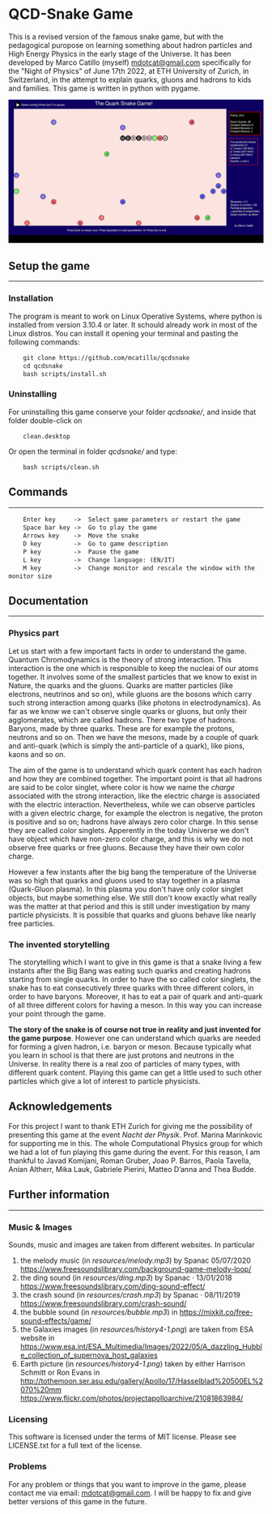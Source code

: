 
QCD-Snake Game
==============

This is a revised version of the famous snake game, but with the pedagogical puropose on learning something about hadron particles and High Energy Physics in the early stage of the Universe. It has been developed by Marco Catillo (myself) <mdotcat@gmail.com> specifically for the "Night of Physics" of June 17th 2022, at ETH University of Zurich, in Switzerland, in the attempt to explain quarks, gluons and hadrons to kids and families. This game is written in python with pygame.


![Game Example](resources/game.gif)


## Setup the game
------------

### Installation

The program is meant to work on Linux Operative Systems, where python is installed from version 3.10.4 or later.
It schould already work in most of the Linux distros. You can install it opening your terminal and pasting the following commands:

        git clone https://github.com/mcatillo/qcdsnake
        cd qcdsnake
        bash scripts/install.sh


### Uninstalling

For uninstalling this game conserve your folder *qcdsnake/*, and inside that folder double-click on

        clean.desktop

Or open the terminal in folder *qcdsnake/* and type:

        bash scripts/clean.sh


## Commands
---------

        Enter key     ->  Select game parameters or restart the game
        Space bar key ->  Go to play the game
        Arrows key    ->  Move the snake
        D key         ->  Go to game description
        P key         ->  Pause the game
        L key         ->  Change language: (EN/IT)
        M key         ->  Change monitor and rescale the window with the monitor size

## Documentation
-------------

### Physics part

Let us start with a few important facts in order to understand the game.
Quantum Chromodynamics is the theory of strong interaction. This interaction is the one which is responsible to keep the nucleai of our atoms together. It involves some of the smallest particles that we know to exist in Nature, the quarks and the gluons. Quarks are matter particles (like electrons, neutrinos  and so on), while gluons are the bosons which carry such strong interaction among quarks (like photons in electrodynamics). As far as we know we can't observe single quarks or gluons, but only their agglomerates, which are called hadrons. There two type of hadrons. Baryons, made by three quarks. These are for example the protons, neutrons and so on. Then we have the mesons, made by a couple of quark and anti-quark (which is simply the anti-particle of a quark), like pions, kaons and so on.

The aim of the game is to understand which quark content has each hadron and how they are combined together.
The important point is that all hadrons are said to be color singlet, where color is how we name the *charge* associated with the strong interaction, like the electric charge is associated with the electric interaction.
Nevertheless, while we can observe particles with a given electric charge, for example the electron is negative, the proton is positive and so on; hadrons have always zero color charge. In this sense they are called color singlets.
Apperently in the today Universe we don't have object which have non-zero color charge, and this is why we do not observe free quarks or free gluons. Because they have their own color charge.

However a few instants after the big bang the temperature of the Universe was so high that quarks and gluons used to stay together in a plasma (Quark-Gluon plasma). In this plasma you don't have only color singlet objects, but maybe something else. We still don't know exactly what really was the matter at that period and this is still under investigation by many particle physicists. It is possible that quarks and gluons behave like nearly free particles.

### The invented storytelling

The storytelling which I want to give in this game is that a snake living a few instants after the Big Bang was eating such quarks and creating hadrons starting from single quarks.
In order to have the so called color singlets, the snake has to eat consecutively three quarks with three different colors, in order to have baryons. Moreover, it has to eat a pair of quark and anti-quark of all three different colors for having a meson.
In this way you can increase your point through the game.

**The story of the snake is of course not true in reality and just invented for the game purpose**. However one can understand which quarks are needed for forming a given hadron, i.e. baryon or meson.
Because typically what you learn in school is that there are just protons and neutrons in the Universe. In reality there is a real zoo of particles of many types, with different quark content.
Playing this game can get a little used to such other particles which give a lot of interest to particle physicists.


## Acknowledgements

For this project I want to thank ETH Zurich for giving me the possibility of presenting this game at the event *Nacht der Physik*. Prof. Marina Marinkovic for supporting me in this. The whole Computational Physics group for which we had a lot of fun playing this game during the event. For this reason, I am  thankful to Javad Komijani, Roman Gruber, Joao P. Barros, Paola Tavella, Anian Altherr, Mika Lauk, Gabriele Pierini, Matteo D’anna and Thea Budde.

## Further information
---------------------

### Music & Images

Sounds, music and images are taken from different websites. In particular

1. the melody music (in *resources/melody.mp3*) by Spanac 05/07/2020 <https://www.freesoundslibrary.com/background-game-melody-loop/>
2. the ding sound (in *resources/ding.mp3*) by Spanac · 13/01/2018 <https://www.freesoundslibrary.com/ding-sound-effect/>
3. the crash sound (in *resources/crash.mp3*) by Spanac · 08/11/2019 <https://www.freesoundslibrary.com/crash-sound/>
4. the bubble sound (in *resources/bubble.mp3*) in <https://mixkit.co/free-sound-effects/game/>
5. the Galaxies images (in *resources/history4-1.png*) are taken from ESA website in <https://www.esa.int/ESA_Multimedia/Images/2022/05/A_dazzling_Hubble_collection_of_supernova_host_galaxies>
6. Earth picture (in *resources/history4-1.png*) taken by either Harrison Schmitt or Ron Evans in <http://tothemoon.ser.asu.edu/gallery/Apollo/17/Hasselblad%20500EL%2070%20mm> <https://www.flickr.com/photos/projectapolloarchive/21081863984/>


### Licensing

This software is licensed under the terms of MIT license. Please see LICENSE.txt for a full text of the license.

### Problems

For any problem or things that you want to improve in the game, please contact me via email: <mdotcat@gmail.com>. I will be happy to fix and give better versions of this game in the future.





